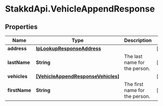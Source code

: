# StakkdApi.VehicleAppendResponse

## Properties

Name | Type | Description | Notes
------------ | ------------- | ------------- | -------------
**address** | [**IpLookupResponseAddress**](IpLookupResponseAddress.md) |  | [optional] 
**lastName** | **String** | The last name for the person. | [optional] 
**vehicles** | [**[VehicleAppendResponseVehicles]**](VehicleAppendResponseVehicles.md) |  | [optional] 
**firstName** | **String** | The first name for the person. | [optional] 


